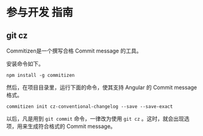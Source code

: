  # 参与开发 指南


## git cz

Commitizen是一个撰写合格 Commit message 的工具。

安装命令如下。

```shell
npm install -g commitizen
```

然后，在项目目录里，运行下面的命令，使其支持 Angular 的 Commit message 格式。

```shell
commitizen init cz-conventional-changelog --save --save-exact
```

以后，凡是用到 `git commit` 命令，一律改为使用 `git cz` 。这时，就会出现选项，用来生成符合格式的 Commit message。


